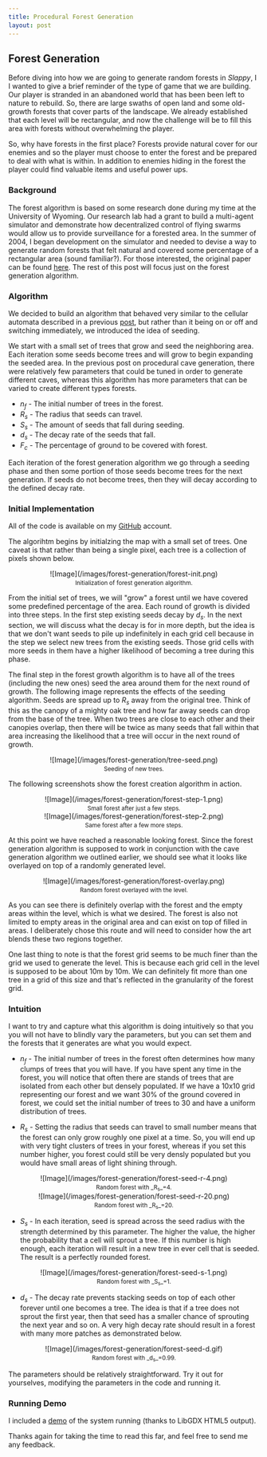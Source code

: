 ```yaml
---
title: Procedural Forest Generation
layout: post
---
```


## Forest Generation

Before diving into how we are going to generate random forests in _Slappy_,
I I wanted to give a brief reminder of the type of game that we are
building. Our player is stranded in an abandoned world that has been been
left to nature to rebuild. So, there are large swaths of open land and some
old-growth forests that cover parts of the landscape. We already established
that each level will be rectangular, and now the challenge will be to fill
this area with forests without overwhelming the player.  

So, why have forests in the first place? Forests provide natural cover for
our enemies and so the player must choose to enter the forest and be
prepared to deal with what is within. In addition to enemies hiding in the
forest the player could find valuable items and useful power ups.

### Background

The forest algorithm is based on some research done during my time at the
University of Wyoming. Our research lab had a grant to build a multi-agent
simulator and demonstrate how decentralized control of flying swarms would
allow us to provide surveillance for a forested area. In the summer of 2004,
I began development on the simulator and needed to devise a way to generate
random forests that felt natural and covered some percentage of a
rectangular area (sound familiar?). For those interested, the original paper
can be found
[here](http://ieeexplore.ieee.org/xpl/login.jsp?tp=&arnumber=1461318&url=http%3A%2F%2Fieeexplore.ieee.org%2Fxpls%2Fabs_all.jsp%3Farnumber%3D1461318).
The rest of this post will focus just on the forest generation algorithm.

### Algorithm

We decided to build an algorithm that behaved very similar to the cellular
automata described in a previous [post](http://www.wesley-kerr.com/caves/),
but rather than it being on or off and switching immediately, we introduced
the idea of seeding.

We start with a small set of trees that grow and seed the neighboring area.
Each iteration some seeds become trees and will grow to begin expanding the
seeded area. In the previous post on procedural cave generation, there were
relatively few parameters that could be tuned in order to generate different
caves, whereas this algorithm has more parameters that can be varied to
create different types forests.  

- _n<sub>f</sub>_ - The initial number of trees in the forest.
- _R<sub>s</sub>_ - The radius that seeds can travel.
- _S<sub>s</sub>_ - The amount of seeds that fall during seeding.
- _d<sub>s</sub>_ - The decay rate of the seeds that fall.
- _F<sub>c</sub>_ - The percentage of ground to be covered with forest.

Each iteration of the forest generation algorithm we go through a seeding
phase and then some portion of those seeds become trees for the next
generation. If seeds do not become trees, then they will decay according to
the defined decay rate.  


### Initial Implementation

All of the code is available on my
[GitHub](https://github.com/wesleykerr/level-generator) account.

The algorihtm begins by initialzing the map with a small set of trees. One
caveat is that rather than being a single pixel, each tree is a collection
of pixels shown below.

<center>
![Image](/images/forest-generation/forest-init.png) <br>
<small>Initialization of forest generation algorithm.</small>
</center>

From the initial set of trees, we will "grow" a forest until we have covered
some predefined percentage of the area. Each round of growth is divided into
three steps. In the first step existing seeds decay by _d<sub>s</sub>_. In the
next section, we will discuss what the decay is for in more depth, but the idea
is that we don't want seeds to pile up indefinitely in each grid cell because
in the step we select new trees from the existing seeds. Those grid
cells with more seeds in them have a higher likelihood of becoming a tree
during this phase.  

The final step in the forest growth algorithm is to have all of the trees
(including the new ones) seed the area around them for the next round of
growth. The following image represents the effects of the seeding algorithm.
Seeds are spread up to _R<sub>s</sub>_ away from the original tree. Think of
this as the canopy of a mighty oak tree and how far away seeds can drop from
the base of the tree. When two trees are close to each other and their
canopies overlap, then there will be twice as many seeds that fall within
that area increasing the likelihood that a tree will occur in the next round
of growth.

<center>
![Image](/images/forest-generation/tree-seed.png) <br>
<small>Seeding of new trees.</small>
</center>

The following screenshots show the forest creation algorithm in action.

<center>
![Image](/images/forest-generation/forest-step-1.png) <br>
<small>Small forest after just a few steps.</small>
</center>

<center>
![Image](/images/forest-generation/forest-step-2.png) <br>
<small>Same forest after a few more steps.</small>
</center>

At this point we have reached a reasonable looking forest. Since the forest
generation algorithm is supposed to work in conjunction with the cave
generation algorithm we outlined earlier, we should see what it looks like
overlayed on top of a randomly generated level.

<center>
![Image](/images/forest-generation/forest-overlay.png) <br>
<small>Random forest overlayed with the level.</small>
</center>

As you can see there is definitely overlap with the forest and the empty
areas within the level, which is what we desired. The forest is also not
limited to empty areas in the original area and can exist on top of filled
in areas. I deliberately chose this route and will need to consider how the
art blends these two regions together.  

One last thing to note is that the forest grid seems to be much finer than
the grid we used to generate the level. This is because each grid cell in
the level is supposed to be about 10m by 10m. We can definitely fit more
than one tree in a grid of this size and that's reflected in the granularity
of the forest grid.


### Intuition

I want to try and capture what this algorithm is doing intuitively so that
you you will not have to blindly vary the parameters, but you can set them
and the forests that it generates are what you would expect.  

- _n<sub>f</sub>_ - The initial number of trees in the forest often
determines how many clumps of trees that you will have. If you have spent
any time in the forest, you will notice that often there are stands of trees
that are isolated from each other but densely populated. If we have a 10x10
grid representing our forest and we want 30% of the ground covered in
forest, we could set the initial number of trees to 30 and have a uniform
distribution of trees.

- _R<sub>s</sub>_ - Setting the radius that seeds can travel to small number
means that the forest can only grow roughly one pixel at a time. So, you
will end up with very tight clusters of trees in your forest, whereas if you
set this number higher, you forest could still be very densly populated but
you would have small areas of light shining through.

<center>
![Image](/images/forest-generation/forest-seed-r-4.png) <br>
<small>Random forest with _R<sub>s</sub>_=4.</small>
</center>

<center>
![Image](/images/forest-generation/forest-seed-r-20.png) <br>
<small>Random forest with _R<sub>s</sub>_=20.</small>
</center>

- _S<sub>s</sub>_ - In each iteration, seed is spread across the seed radius
with the strength determined by this parameter. The higher the value, the
higher the probability that a cell will sprout a tree. If this number is
high enough, each iteration will result in a new tree in ever cell that is
seeded. The result is a perfectly rounded forest.

<center>
![Image](/images/forest-generation/forest-seed-s-1.png) <br>
<small>Random forest with _S<sub>s</sub>_=1.</small>
</center>


- _d<sub>s</sub>_ - The decay rate prevents stacking seeds on top of each
other forever until one becomes a tree. The idea is that if a tree does not
sprout the first year, then that seed has a smaller chance of sprouting the
next year and so on. A very high decay rate should result in a forest with
many more patches as demonstrated below.

<center>
![Image](/images/forest-generation/forest-seed-d.gif) <br>
<small>Random forest with _d<sub>s</sub>_=0.99.</small>
</center>

The parameters should be relatively straightforward. Try it out for
yourselves, modifying the parameters in the code and running it.  

### Running Demo

I included a [demo](/level-generator/index.html) of the system running
(thanks to LibGDX HTML5 output).

Thanks again for taking the time to read this far, and feel free to send me
any feedback.  

